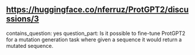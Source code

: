 ## https://huggingface.co/nferruz/ProtGPT2/discussions/3

contains_question: yes
question_part: Is it possible to fine-tune ProtGPT2 for a mutation generation task where given a sequence it would return a mutated sequence.